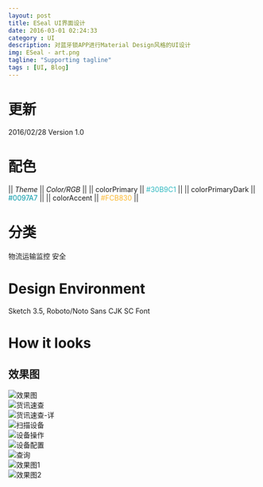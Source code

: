 ```yaml
---
layout: post
title: ESeal UI界面设计
date: 2016-03-01 02:24:33
category : UI
description: 对蓝牙锁APP进行Material Design风格的UI设计
img: ESeal - art.png
tagline: "Supporting tagline"
tags : [UI, Blog]
---
```

# 更新
2016/02/28  Version 1.0

# 配色

|| *Theme* || *Color/RGB* ||
|| colorPrimary || <font color="#30B9C1">#30B9C1</font> ||
|| colorPrimaryDark || <font color="#0097A7">#0097A7</font> ||
|| colorAccent || <font color="#FCB830">#FCB830</font> ||

# 分类
物流运输监控 安全

# Design Environment
Sketch 3.5, Roboto/Noto Sans CJK SC Font

# How it looks

## 效果图

<img class="article-image" src="/img/ESeal UI界面设计/ESeal - art.png" title="效果图">

<div class="mdl-grid">
    <div class="mdl-cell mdl-cell--6-col mdl-cell--4-col-phone">
        <img class="article-image" src="/img/ESeal UI界面设计/main collapse.png" title="货讯速查">
    </div>
    <div class="mdl-cell mdl-cell--6-col mdl-cell--4-col-phone">
        <img class="article-image" src="/img/ESeal UI界面设计/main expand.png" title="货讯速查-详">
    </div>
</div>

<div class="mdl-grid">
    <div class="mdl-cell mdl-cell--6-col mdl-cell--4-col-phone">
        <img class="article-image" src="/img/ESeal UI界面设计/main scan device.png" title="扫描设备">
    </div>
    <div class="mdl-cell mdl-cell--6-col mdl-cell--4-col-phone">
        <img class="article-image" src="/img/ESeal UI界面设计/sub device operation.png" title="设备操作">
    </div>
</div>

<div class="mdl-grid">
    <div class="mdl-cell mdl-cell--6-col mdl-cell--4-col-phone">
        <img class="article-image" src="/img/ESeal UI界面设计/sub-sub device setting.png" title="设备配置">
    </div>
    <div class="mdl-cell mdl-cell--6-col mdl-cell--4-col-phone">
        <img class="article-image" src="/img/ESeal UI界面设计/main inquire.png" title="查询">
    </div>
</div>

<div class="mdl-grid">
    <div class="mdl-cell mdl-cell--6-col mdl-cell--4-col-phone">
        <img class="article-image" src="/img/ESeal UI界面设计/Mockup-main expand.jpg" title="效果图1">
    </div>
    <div class="mdl-cell mdl-cell--6-col mdl-cell--4-col-phone">
        <img class="article-image" src="/img/ESeal UI界面设计/Mockup-main scan device.jpg" title="效果图2">
    </div>
</div>

